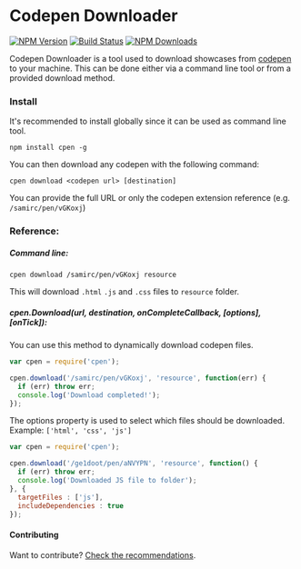 # Codepen Downloader

[![NPM Version][npm-image]][npm-url]
[![Build Status](https://travis-ci.org/fredrb/codepen-downloader.svg?branch=master)](https://travis-ci.org/fredrb/codepen-downloader)
[![NPM Downloads][npm-downloads]][npm-url]

Codepen Downloader is a tool used to download showcases from [codepen](http://www.codepen.io) to your machine. This can be done either via a command line tool or from a provided download method.

### Install

It's recommended to install globally since it can be used as command line tool.

`npm install cpen -g`

You can then download any codepen with the following command:

`cpen download <codepen url> [destination]`

You can provide the full URL or only the codepen extension reference (e.g. `/samirc/pen/vGKoxj`)

### Reference:

##### Command line:

`cpen download /samirc/pen/vGKoxj resource`

This will download `.html` `.js` and `.css` files to `resource` folder.

##### cpen.Download(url, destination, onCompleteCallback, [options], [onTick]):

You can use this method to dynamically download codepen files.

```js
var cpen = require('cpen');

cpen.download('/samirc/pen/vGKoxj', 'resource', function(err) {
  if (err) throw err;
  console.log('Download completed!');
});
```

The options property is used to select which files should be downloaded. Example: `['html', 'css', 'js']`

```js
var cpen = require('cpen');

cpen.download('/ge1doot/pen/aNVYPN', 'resource', function() {
  if (err) throw err;
  console.log('Downloaded JS file to folder');
}, {
  targetFiles : ['js'],
  includeDependencies : true
});

```


#### Contributing

Want to contribute? [Check the recommendations](https://github.com/fredrb/codepen-downloader/blob/master/contributing.md).

[npm-image]: https://img.shields.io/npm/v/cpen.svg
[npm-downloads]: https://img.shields.io/npm/dm/cpen.svg
[npm-url]: https://npmjs.org/package/cpen
